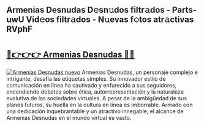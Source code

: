 ## Armenias Desnudas D𝚎sn𝚞dos filtr𝚊dos - Parts-uwU Vid𝚎os filtr𝚊dos - N𝚞evas f𝚘tos atr𝚊ctivas RVphF

# <h2><a href="http://mb0zgf.tromn.icu/?c=Armenias+Desnudas">🔗👉👉👉 Armenias Desnudas 🔗🔗</a></h2>

[![Armenias Desnudas nuevo](https://i.imgur.com/pEAQMta.gif)](http://mb0zgf.tromn.icu/?c=Armenias+Desnudas)
Armenias Desnudas, un personaje complejo e intrigante, desafía las etiquetas simples. Su innovador estilo de comunicación en línea ha cautivado y enfurecido a sus seguidores, encendiendo debates sobre ética, autorrepresentación y la naturaleza evolutiva de las sociedades virtuales. A pesar de la ambigüedad de sus planes futuros, su huella en la cultura en línea es imborrable. Armado con una dedicación inquebrantable y un atractivo innegable, el alcance de Armenias Desnudas en el mundo virtual es vasto.
